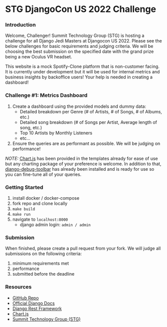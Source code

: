 # STG DjangoCon US 2022 Challenge

### Introduction

Welcome, Challenger!
Summit Technology Group (STG) is hosting a challenge for all Django Jedi Masters at Djangocon US 2022. Please see the below challenges for basic requirements and judging criteria. We will be choosing the best submission on the specified date with the grand prize being a new Oculus VR headset.

This website is a mock Spotify-Clone platform that is non-customer facing. It is currently under development but it will be used for internal metrics and business insights by backoffice users! Your help is needed in creating a dashboard!

### Challenge #1: Metrics Dashboard

1. Create a dashboard using the provided models and dummy data:
   - Detailed breakdown per Genre (# of Artists, # of Songs, # of Albums, etc.)
   - Detailed song breakdown (# of Songs per Artist, Average length of song, etc.)
   - Top 10 Artists by Monthly Listeners
   - etc...
1. Ensure the queries are as performant as possible. We will be judging on performance!

_NOTE:_ [Chart.js](https://www.chartjs.org/) has been provided in the templates already for ease of use but any charting package of your preference is welcome. In addition to that, [django-debug-toolbar](https://django-debug-toolbar.readthedocs.io/en/latest/) has already been installed and is ready for use so you can fine-tune all of your queries.

### Getting Started

1. install docker / docker-compose
1. fork repo and clone locally
1. `make build`
1. `make run`
1. navigate to `localhost:8000`
   - django admin login: `admin / admin`

### Submission

When finished, please create a pull request from your fork. We will judge all submissions on the following criteria:

1. minimum requirements met
2. performance
3. submitted before the deadline

### Resources

- [GitHub Repo](https://github.com/Lenders-Cooperative/stg-spotify-clone)
- [Official Django Docs](https://docs.djangoproject.com/en/4.1/)
- [Django Rest Framework](https://www.django-rest-framework.org/)
- [Chart.js](https://www.chartjs.org/)
- [Summit Technology Group (STG)](https://thesummitgrp.com/company/careers-index.html)
